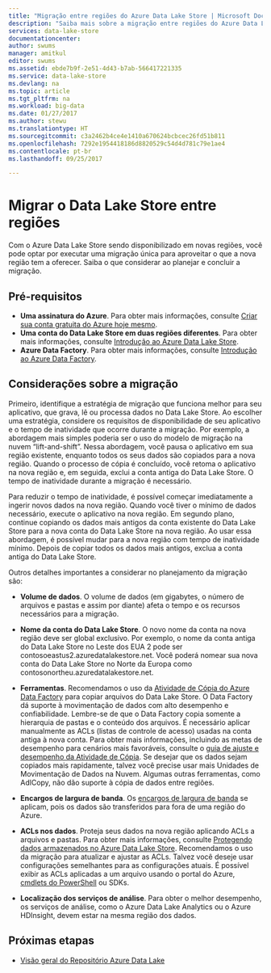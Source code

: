 ```yaml
---
title: "Migração entre regiões do Azure Data Lake Store | Microsoft Docs"
description: "Saiba mais sobre a migração entre regiões do Azure Data Lake Store."
services: data-lake-store
documentationcenter: 
author: swums
manager: amitkul
editor: swums
ms.assetid: ebde7b9f-2e51-4d43-b7ab-566417221335
ms.service: data-lake-store
ms.devlang: na
ms.topic: article
ms.tgt_pltfrm: na
ms.workload: big-data
ms.date: 01/27/2017
ms.author: stewu
ms.translationtype: HT
ms.sourcegitcommit: c3a2462b4ce4e1410a670624bcbcec26fd51b811
ms.openlocfilehash: 7292e1954418186d8820529c54d4d781c79e1ae4
ms.contentlocale: pt-br
ms.lasthandoff: 09/25/2017

---
```

# <a name="migrate-data-lake-store-across-regions"></a>Migrar o Data Lake Store entre regiões

Com o Azure Data Lake Store sendo disponibilizado em novas regiões, você pode optar por executar uma migração única para aproveitar o que a nova região tem a oferecer. Saiba o que considerar ao planejar e concluir a migração.

## <a name="prerequisites"></a>Pré-requisitos

* **Uma assinatura do Azure**. Para obter mais informações, consulte [Criar sua conta gratuita do Azure hoje mesmo](https://azure.microsoft.com/pricing/free-trial/).
* **Uma conta do Data Lake Store em duas regiões diferentes**. Para obter mais informações, consulte [Introdução ao Azure Data Lake Store](data-lake-store-get-started-portal.md).
* **Azure Data Factory**. Para obter mais informações, consulte [Introdução ao Azure Data Factory](../data-factory/introduction.md).


## <a name="migration-considerations"></a>Considerações sobre a migração

Primeiro, identifique a estratégia de migração que funciona melhor para seu aplicativo, que grava, lê ou processa dados no Data Lake Store. Ao escolher uma estratégia, considere os requisitos de disponibilidade de seu aplicativo e o tempo de inatividade que ocorre durante a migração. Por exemplo, a abordagem mais simples poderia ser o uso do modelo de migração na nuvem “lift-and-shift”. Nessa abordagem, você pausa o aplicativo em sua região existente, enquanto todos os seus dados são copiados para a nova região. Quando o processo de cópia é concluído, você retoma o aplicativo na nova região e, em seguida, exclui a conta antiga do Data Lake Store. O tempo de inatividade durante a migração é necessário.

Para reduzir o tempo de inatividade, é possível começar imediatamente a ingerir novos dados na nova região. Quando você tiver o mínimo de dados necessário, execute o aplicativo na nova região. Em segundo plano, continue copiando os dados mais antigos da conta existente do Data Lake Store para a nova conta do Data Lake Store na nova região. Ao usar essa abordagem, é possível mudar para a nova região com tempo de inatividade mínimo. Depois de copiar todos os dados mais antigos, exclua a conta antiga do Data Lake Store.

Outros detalhes importantes a considerar no planejamento da migração são:

* **Volume de dados**. O volume de dados (em gigabytes, o número de arquivos e pastas e assim por diante) afeta o tempo e os recursos necessários para a migração.

* **Nome da conta do Data Lake Store**. O novo nome da conta na nova região deve ser global exclusivo. Por exemplo, o nome da conta antiga do Data Lake Store no Leste dos EUA 2 pode ser contosoeastus2.azuredatalakestore.net. Você poderá nomear sua nova conta do Data Lake Store no Norte da Europa como contosonortheu.azuredatalakestore.net.

* **Ferramentas**. Recomendamos o uso da [Atividade de Cópia do Azure Data Factory](../data-factory/connector-azure-data-lake-store.md) para copiar arquivos do Data Lake Store. O Data Factory dá suporte à movimentação de dados com alto desempenho e confiabilidade. Lembre-se de que o Data Factory copia somente a hierarquia de pastas e o conteúdo dos arquivos. É necessário aplicar manualmente as ACLs (listas de controle de acesso) usadas na conta antiga à nova conta. Para obter mais informações, incluindo as metas de desempenho para cenários mais favoráveis, consulte o [guia de ajuste e desempenho da Atividade de Cópia](../data-factory/copy-activity-performance.md). Se desejar que os dados sejam copiados mais rapidamente, talvez você precise usar mais Unidades de Movimentação de Dados na Nuvem. Algumas outras ferramentas, como AdlCopy, não dão suporte à cópia de dados entre regiões.  

* **Encargos de largura de banda**. Os [encargos de largura de banda](https://azure.microsoft.com/en-us/pricing/details/bandwidth/) se aplicam, pois os dados são transferidos para fora de uma região do Azure.

* **ACLs nos dados**. Proteja seus dados na nova região aplicando ACLs a arquivos e pastas. Para obter mais informações, consulte [Protegendo dados armazenados no Azure Data Lake Store](data-lake-store-secure-data.md). Recomendamos o uso da migração para atualizar e ajustar as ACLs. Talvez você deseje usar configurações semelhantes para as configurações atuais. É possível exibir as ACLs aplicadas a um arquivo usando o portal do Azure, [cmdlets do PowerShell](/powershell/module/azurerm.datalakestore/get-azurermdatalakestoreitempermission) ou SDKs.  

* **Localização dos serviços de análise**. Para obter o melhor desempenho, os serviços de análise, como o Azure Data Lake Analytics ou o Azure HDInsight, devem estar na mesma região dos dados.  

## <a name="next-steps"></a>Próximas etapas
* [Visão geral do Repositório Azure Data Lake](data-lake-store-overview.md)

